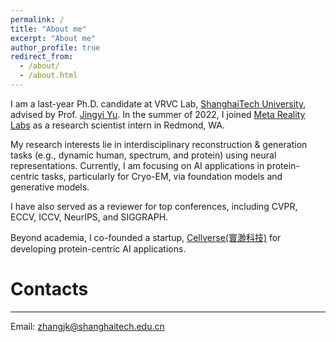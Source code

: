 ```yaml
---
permalink: /
title: "About me"
excerpt: "About me"
author_profile: true
redirect_from: 
  - /about/
  - /about.html
---
```

<!-- ![Cover](/images/IMG_1629.jpeg) -->

I am a last-year Ph.D. candidate at VRVC Lab, [ShanghaiTech University](https://www.shanghaitech.edu.cn/), advised by Prof. [Jingyi Yu](http://www.yu-jingyi.com/cv/). In the summer of 2022, I joined [Meta Reality Labs](https://about.facebook.com/realitylabs/) as a research scientist intern in Redmond, WA. 

My research interests lie in interdisciplinary reconstruction & generation tasks (e.g., dynamic human, spectrum, and protein) using neural representations. Currently, I am focusing on AI applications in protein-centric tasks, particularly for Cryo-EM, via foundation models and generative models.

I have also served as a reviewer for top conferences, including CVPR, ECCV, ICCV, NeurIPS, and SIGGRAPH.

Beyond academia, I co-founded a startup, [Cellverse(寰渺科技)](https://www.cellverse.tech) for developing protein-centric AI applications.


# Contacts
------
Email: zhangjk@shanghaitech.edu.cn
